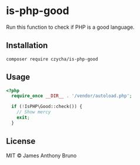 is-php-good
===

Run this function to check if PHP is a good language.

## Installation

```
composer require czycha/is-php-good
```

## Usage

```php
<?php
  require_once __DIR__ . '/vendor/autoload.php';

  if (!IsPHP\Good::check()) {
    // Show mercy
    exit;
  }
```

## License

MIT © James Anthony Bruno
